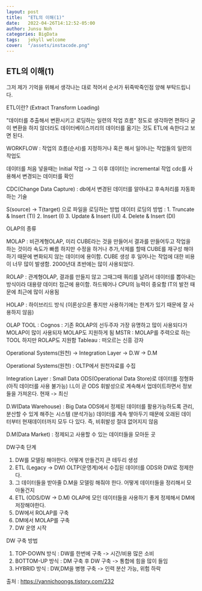 ```yaml
---
layout: post
title:  "ETL의 이해(1)"
date:   2022-04-26T14:12:52-05:00
author: Junsu Noh
categories: BigData
tags:	jekyll welcome
cover:  "/assets/instacode.png" 
---
```


## ETL의 이해(1)

그저 제가 기억을 위해서 생각나는 대로 적어서 순서가 뒤죽박죽인점 양해 부탁드립니다.

ETL이란? (Extract Transform Loading)

"데이터를 추출해서 변환시키고 로딩하는 일련의 작업 흐름" 정도로 생각하면 편하다
굳이 변환을 하지 않더라도 데이터베이스끼리의 데이터를 옮기는 것도 ETL에 속한다고 보면 된다.

WORKFLOW : 작업의 흐름(순서)를 지정하거나 혹은 해서 일어나는 작업들의 일련의 작업도

데이터를 처음 넣을때는 Initial 작업 -> 그 이후 데이터는 incremental 작업 cdc를 사용해서 변경되는 데이터를 확인

CDC(Change Data Capture) : db에서 변경된 데이터를 알아내고 후속처리를 자동화하는 기술

S(source) -> T(target) 으로 파일을 로딩하는 방법
데이터 로딩의 방법 :
                    1. Truncate & Insert (TI)
                    2. Insert (I)
                    3. Update & Insert (UI)
                    4. Delete & Insert (DI)


OLAP의 종류 

MOLAP : 비관계형OLAP, 미리 CUBE라는 것을 만들어서 결과를 만들어두고 작업을 하는 것이라 속도가 빠름 하지만 수정을 하거나 추가,삭제를 할때 CUBE를 재구성 해야 하기 때문에 변화되지 않는 데이터에 용이함. 
CUBE 생성 후 일어나는 작업에 대한 비용이 너무 많이 발생함. 2000년대 초반에는 많이 사용되었다.

ROLAP : 관계형OLAP, 결과를 만들지 않고 그때그때 쿼리를 날려서 데이터를 뽑아내는 방식이라 대용량 데이터 접근에 용이함.
하드웨어나 CPU의 능력이 중요함 IT의 발전 때문에 최근에 많이 사용됨

HOLAP : 하이브리드 방식 (이론상으론 좋지만 사용하기에는 한계가 있기 때문에 잘 사용하지 않음)

OLAP TOOL : 
            Cognos : 기존 ROLAP의 선두주자 가장 유명하고 많이 사용되다가 MOLAP이 많이 사용되자 MOLAP도 지원하게 됨
            MSTR : MOLAP를 주력으로 하는 TOOL 하지만 ROLAP도 지원함
            Tableau : 떠오르는 신흥 강자


Operational Systems(원천) -> Integration Layer -> D.W -> D.M

Operational Systems(원천) :
         OLTP에서 원천자료를 수집

Integration Layer : Small Data
         ODS(Operational Data Store)로 데이터를 정형화 
         (아직 데이터를 사용 불가능)
         I.L이 곧 ODS 
         휘발성으로 계속해서 업데이트하면서 정보들을 가져온다. 현재 -> 최신

D.W(Data Warehouse) : Big Data
         ODS에서 정제된 데이터를 활용가능하도록 관리, 분산할 수 있게 해주는 시스템
         (분석가능)
         데이터를 계속 쌓아두기 때문에 오래된 데이터부터 현재데이터까지 모두 다 있다. 즉, 비휘발성 절대 없어지지 않음

D.M(Data Market) : 
         정제되고 사용할 수 있는 데이터들을 모아둔 곳

DW구축 단계
1. DW를 모델링 해야한다. 어떻게 만들건지 큰 테두리 생성
2. ETL (Legacy -> DW) OLTP(운영계)에서 수집된 데이터를 ODS와 DW로 정제한다.
3. 그 데이터들을 받아줄 D.M을 모델링 해줘야 한다. 어떻게 데이터들을 정리해서 모아둘건지
4. ETL (ODS/DW -> D.M) OLAP에 모인 데이터들을 사용하기 좋게 정제해서 DM에 저장해야한다.
5. DW에서 ROLAP를 구축 
6. DM에서 MOLAP를 구축 
7. DW 운영 시작

DW 구축 방법
1. TOP-DOWN 방식 : DW를 한번에 구축 -> 시간/비용 많은 소비
2. BOTTOM-UP 방식 : DM 구축 후 DW 구축 -> 통합에 힘을 많이 들임
3. HYBRID 방식 : DW,DM을 병행 구축 -> 인력 분산 가능, 위험 하락

출처 : 
https://yannichoongs.tistory.com/232 
